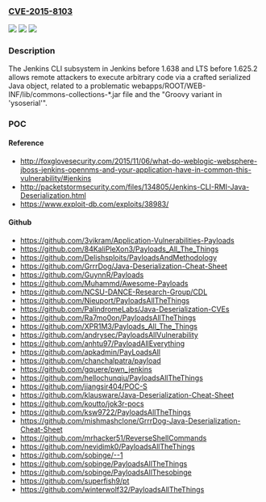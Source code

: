 ### [CVE-2015-8103](https://cve.mitre.org/cgi-bin/cvename.cgi?name=CVE-2015-8103)
![](https://img.shields.io/static/v1?label=Product&message=n%2Fa&color=blue)
![](https://img.shields.io/static/v1?label=Version&message=n%2Fa&color=blue)
![](https://img.shields.io/static/v1?label=Vulnerability&message=n%2Fa&color=brighgreen)

### Description

The Jenkins CLI subsystem in Jenkins before 1.638 and LTS before 1.625.2 allows remote attackers to execute arbitrary code via a crafted serialized Java object, related to a problematic webapps/ROOT/WEB-INF/lib/commons-collections-*.jar file and the "Groovy variant in 'ysoserial'".

### POC

#### Reference
- http://foxglovesecurity.com/2015/11/06/what-do-weblogic-websphere-jboss-jenkins-opennms-and-your-application-have-in-common-this-vulnerability/#jenkins
- http://packetstormsecurity.com/files/134805/Jenkins-CLI-RMI-Java-Deserialization.html
- https://www.exploit-db.com/exploits/38983/

#### Github
- https://github.com/3vikram/Application-Vulnerabilities-Payloads
- https://github.com/84KaliPleXon3/Payloads_All_The_Things
- https://github.com/Delishsploits/PayloadsAndMethodology
- https://github.com/GrrrDog/Java-Deserialization-Cheat-Sheet
- https://github.com/GuynnR/Payloads
- https://github.com/Muhammd/Awesome-Payloads
- https://github.com/NCSU-DANCE-Research-Group/CDL
- https://github.com/Nieuport/PayloadsAllTheThings
- https://github.com/PalindromeLabs/Java-Deserialization-CVEs
- https://github.com/Ra7mo0on/PayloadsAllTheThings
- https://github.com/XPR1M3/Payloads_All_The_Things
- https://github.com/andrysec/PayloadsAllVulnerability
- https://github.com/anhtu97/PayloadAllEverything
- https://github.com/apkadmin/PayLoadsAll
- https://github.com/chanchalpatra/payload
- https://github.com/gquere/pwn_jenkins
- https://github.com/hellochunqiu/PayloadsAllTheThings
- https://github.com/jiangsir404/POC-S
- https://github.com/klausware/Java-Deserialization-Cheat-Sheet
- https://github.com/koutto/jok3r-pocs
- https://github.com/ksw9722/PayloadsAllTheThings
- https://github.com/mishmashclone/GrrrDog-Java-Deserialization-Cheat-Sheet
- https://github.com/mrhacker51/ReverseShellCommands
- https://github.com/nevidimk0/PayloadsAllTheThings
- https://github.com/sobinge/--1
- https://github.com/sobinge/PayloadsAllTheThings
- https://github.com/sobinge/PayloadsAllThesobinge
- https://github.com/superfish9/pt
- https://github.com/winterwolf32/PayloadsAllTheThings

